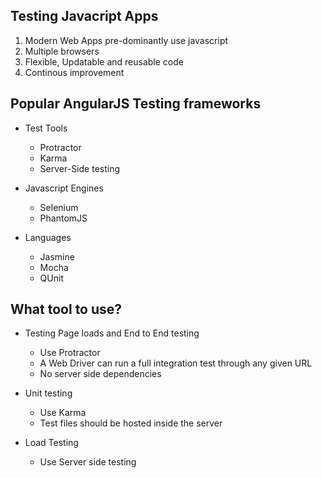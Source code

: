 Testing Javacript Apps
----------------------

1. Modern Web Apps pre-dominantly use javascript
2. Multiple browsers
3. Flexible, Updatable and reusable code
4. Continous improvement



Popular AngularJS Testing frameworks
------------------------------------

- Test Tools
  - Protractor
  - Karma
  - Server-Side testing

- Javascript Engines
  - Selenium
  - PhantomJS

- Languages
	- Jasmine
	- Mocha
	- QUnit



What tool to use?
-----------------

- Testing Page loads and End to End testing
  - Use Protractor
  - A Web Driver can run a full integration test through any given URL
  - No server side dependencies

- Unit testing
  - Use Karma
  - Test files should be hosted inside the server

- Load Testing 
  - Use Server side testing
  
